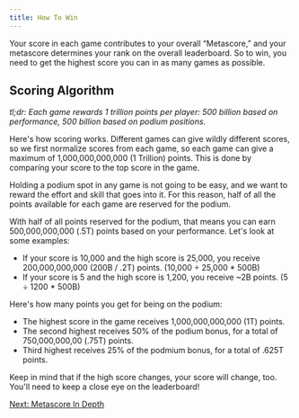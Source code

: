 ```yaml
---
title: How To Win
---
```


Your score in each game contributes to your overall “Metascore,” and your metascore determines your rank on the overall leaderboard. So to win, you need to get the highest score you can in as many games as possible.

## Scoring Algorithm

*tl;dr: Each game rewards 1 trillion points per player: 500 billion based on performance, 500 billion based on podium positions.*

Here's how scoring works. Different games can give wildly different scores, so we first normalize scores from each game, so each game can give a maximum of 1,000,000,000,000 (1 Trillion) points. This is done by comparing your score to the top score in the game.

Holding a podium spot in any game is not going to be easy, and we want to reward the effort and skill that goes into it. For this reason, half of all the points available for each game are reserved for the podium.

With half of all points reserved for the podium, that means you can earn 500,000,000,000 (.5T) points based on your performance. Let's look at some examples:

- If your score is 10,000 and the high score is 25,000, you receive 200,000,000,000 (200B / .2T) points. (10,000 ÷ 25,000 * 500B)
- If your score is 5 and the high score is 1,200, you receive ~2B points. (5 ÷ 1200 * 500B)

Here's how many points you get for being on the podium:

- The highest score in the game receives 1,000,000,000,000 (1T) points.
- The second highest receives 50% of the podium bonus, for a total of 750,000,000,00 (.75T) points.
- Third highest receives 25% of the podmium bonus, for a total of .625T points.

Keep in mind that if the high score changes, your score will change, too. You'll need to keep a close eye on the leaderboard!

[Next: Metascore In Depth](/guide/what-is-metascore)